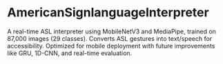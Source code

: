# AmericanSignlanguageInterpreter
A real-time ASL interpreter using MobileNetV3 and MediaPipe, trained on 87,000 images (29 classes). Converts ASL gestures into text/speech for accessibility. Optimized for mobile deployment with future improvements like GRU, 1D-CNN, and real-time evaluation.
